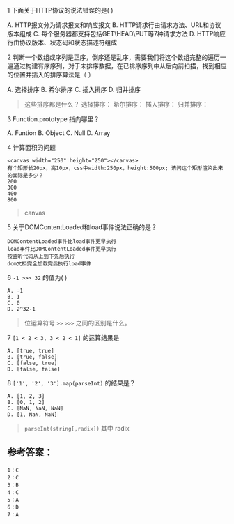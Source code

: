 1 下面关于HTTP协议的说法错误的是( )

A. HTTP报文分为请求报文和响应报文
B. HTTP请求行由请求方法、URL和协议版本组成
C. 每个服务器都支持包括GET\HEAD\PUT等7种请求方法
D. HTTP响应行由协议版本、状态码和状态描述符组成

2 判断一个数组或序列是正序，倒序还是乱序，需要我们将这个数组完整的遍历一遍通过构建有序序列，对于未排序数据，在已排序序列中从后向前扫描，找到相应的位置并插入的排序算法是（ ）

A. 选择排序
B. 希尔排序
C. 插入排序
D. 归并排序

> 这些排序都是什么？
> 选择排序：
> 希尔排序：
> 插入排序：
> 归并排序：

3 Function.prototype 指向哪里？

A. Funtion
B. Object
C. Null
D. Array

4 计算面积的问题

```
<canvas width="250" height="250"></canvas>
有个矩形长20px，高10px，css中width:250px，height:500px; 请问这个矩形渲染出来的面际是多少？
200
300
400
800
```

> canvas

5 关于DOMContentLoaded和load事件说法正确的是？

```
DOMContentLoaded事件比load事件更早执行
load事件比DOMContentLoaded事件更早执行
按监听代码从上到下先后执行
dom文档完全加载完后执行load事件
```

6 `-1 >>> 32`  的值为(  )

```
A. -1
B. 1
C. 0
D. 2^32-1
```

> 位运算符号 `>>` `>>>` 之间的区别是什么。

7 `[1 < 2 < 3, 3 < 2 < 1]` 的运算结果是

```
A. [true, true]
B. [true, false]
C. [false, true]
D. [false, false]
```

8 `['1', '2', '3'].map(parseInt)` 的结果是？

```
A. [1, 2, 3]
B. [0, 1, 2]
C. [NaN, NaN, NaN]
D. [1, NaN, NaN]
```

> `parseInt(string[,radix])` 其中 radix







## 参考答案：

```
1：C 
2：C
3：B
4：C
5：A
6：D
7：A
```

